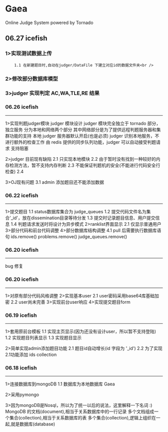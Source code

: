 Gaea
====

Online Judge System powered by Tornado

06.27 icefish
------
### 1>实现测试数据上传<br />
        1.1 在新建题目时,自动在judger/DataFile 下建立对应id的数据文件夹<br />

### 2>修改部分数据库模型<br />
### 3>judger 实现判定 AC,WA,TLE,RE 结果<br />

### 06.26 icefish
------
1>实现判题judger模块
	judger 模块设计
	judger 模块完全独立于 tornado 部分，独立服务
	分为本地和网络两个部分
	其中网络部分是为了提供远程判题服务器和集群功能的支持
	本地 judger 服务器默认开启(也是必须)
	judger 识别本地服务，不进行额外的检查工作
	由 redis 提供的同步队列功能，judger 可以自动接受判题请求
	支持阻塞

2>judger 目前现有缺陷
	2.1 只实现本地模块
	2.2 由于暂时没有找到一种较好的内存检测方法，暂不支持内存判断
	2.3 不能保证判题机的安全(不能进行代码安全行检查)
	2.4

3>OJ现有问题
	3.1 admin 添加题目还不能添加数据

### 06.22 icefish
------
1>提交题目
	1.1 status数据库集合为 judge_queues
	1.2 提交代码文件名为集合'_id'，放在dissemination目录等待分发
	1.3 提交时记录题目信息、用户提交信息
	1.4 判题请求发送时将设计为异步模式
2>ranklist界面显示
	2.1 仅显示普通用户
3>部分代码和前台代码调整
4>部分数据库结构调整
	4.1 pull 后需要执行数据库语句 
		ids.remove()
		problems.remove()
		judge_queues.remove()

### 06.20 icefish
------
bug 修复

### 06.20 icefish
------
1>对原有部分代码风格调整
2>实现基本user
	2.1 user密码采用base64库基础加密
	2.2 user尚未完善
3>实现前台user响应
4>实现提交题目form

### 06.19 icefish
------
1>套用原前台模板
	1.1 实现主页显示(因为还没有设计user，所以暂不支持登陆)
	1.2 实现题目列表显示
	1.3 实现题目显示
	
2>简单实现admin添加题目功能
	2.1 题目id自动增长(id 字段为 '_id')
	2.2 为了实现2.1功能添加 ids collection

### 06.18 icefish
------
1>连接数据库到mongoDB
	1.1 数据库为本地数据库 Gaea
	
2>采用pymongo

3>因为mongoDB是Nosql，所以为了统一以后的说法，这里解释一下名词 :)
	MongoDB 的文档(document),相当于关系数据库中的一行记录
	多个文档组成一个集合(collection),相当于关系数据库的表
	多个集合(collection),逻辑上组织在一起,就是数据库(database)
